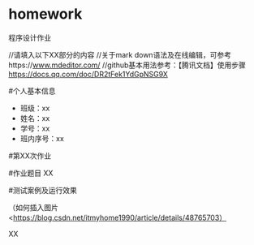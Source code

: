 # homework
程序设计作业

//请填入以下XX部分的内容
//关于mark down语法及在线编辑，可参考https://www.mdeditor.com/
//github基本用法参考：【腾讯文档】使用步骤
https://docs.qq.com/doc/DR2tFek1YdGpNSG9X

#个人基本信息

  - 班级：xx
  - 姓名：xx
  - 学号：xx
  - 班内序号：xx

#第XX次作业

#作业题目
XX

#测试案例及运行效果

（如何插入图片<https://blog.csdn.net/itmyhome1990/article/details/48765703）

XX